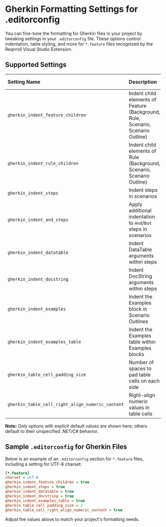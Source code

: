 # Gherkin Formatting Settings for .editorconfig

You can fine-tune the formatting for Gherkin files in your project by tweaking settings in your `.editorconfig` file. These options control indentation, table styling, and more for `*.feature` files recognized by the Reqnroll Visual Studio Extension.

## Supported Settings

| Setting Name | Description | Value Type | Default |
| :-- | :-- | :-- | :-- |
| `gherkin_indent_feature_children` | Indent child elements of Feature (Background, Rule, Scenario, Scenario Outline) | boolean | `false` |
| `gherkin_indent_rule_children` | Indent child elements of Rule (Background, Scenario, Scenario Outline) | boolean | `false` |
| `gherkin_indent_steps` | Indent steps in scenarios | boolean | `true` |
| `gherkin_indent_and_steps` | Apply additional indentation to `And`/`But` steps in scenarios | boolean | `false` |
| `gherkin_indent_datatable` | Indent DataTable arguments within steps | boolean | `true` |
| `gherkin_indent_docstring` | Indent DocString arguments within steps | boolean | `true` |
| `gherkin_indent_examples` | Indent the Examples block in Scenario Outlines | boolean | `false` |
| `gherkin_indent_examples_table` | Indent the Examples table within Examples blocks | boolean | `true` |
| `gherkin_table_cell_padding_size` | Number of spaces to pad table cells on each side | integer | `1` |
| `gherkin_table_cell_right_align_numeric_content` | Right-align numeric values in table cells | boolean | `true` |

**Note:** Only options with explicit default values are shown here; others default to their unspecified .NET/C# behavior.

## Sample `.editorconfig` for Gherkin Files

Below is an example of an `.editorconfig` section for `*.feature` files, including a setting for UTF-8 charset:

```ini
[*.feature]
charset = utf-8
gherkin_indent_feature_children = true
gherkin_indent_steps = true
gherkin_indent_datatable = true
gherkin_indent_docstring = true
gherkin_indent_examples_table = true
gherkin_table_cell_padding_size = 2
gherkin_table_cell_right_align_numeric_content = true
```

Adjust the values above to match your project's formatting needs.



